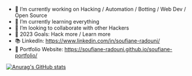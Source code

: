 - 🔭 I’m currently working on Hacking / Automation / Botting / Web Dev / Open Source
- 🌱 I’m currently learning everything 
- 👯 I’m looking to collaborate with other Hackers
- 🥅 2023 Goals: Hack more / Learn more
- 📚 LinkedIn: https://www.linkedin.com/in/soufiane-radouni/
- 💼 Portfolio Website: https://soufiane-radouni.github.io/soufiane-portfolio/

[![Anurag's GitHub stats](https://github-readme-stats.vercel.app/api?username=soufiane-radouni)](https://github.com/anuraghazra/github-readme-stats)
